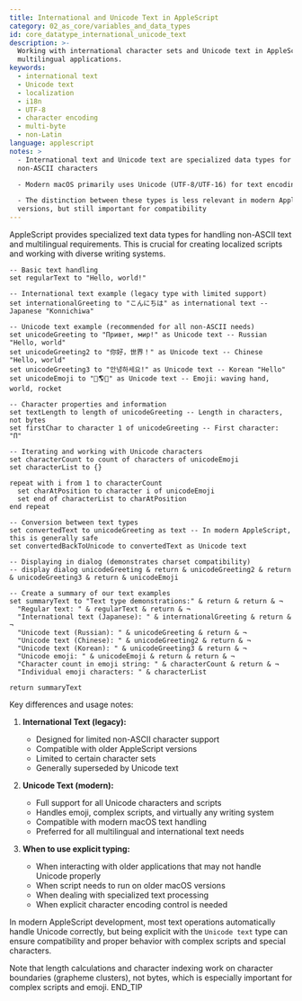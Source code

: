 ```yaml
---
title: International and Unicode Text in AppleScript
category: 02_as_core/variables_and_data_types
id: core_datatype_international_unicode_text
description: >-
  Working with international character sets and Unicode text in AppleScript for
  multilingual applications.
keywords:
  - international text
  - Unicode text
  - localization
  - i18n
  - UTF-8
  - character encoding
  - multi-byte
  - non-Latin
language: applescript
notes: >
  - International text and Unicode text are specialized data types for handling
  non-ASCII characters

  - Modern macOS primarily uses Unicode (UTF-8/UTF-16) for text encoding

  - The distinction between these types is less relevant in modern AppleScript
  versions, but still important for compatibility
---
```


AppleScript provides specialized text data types for handling non-ASCII text and multilingual requirements. This is crucial for creating localized scripts and working with diverse writing systems.

```applescript
-- Basic text handling
set regularText to "Hello, world!"

-- International text example (legacy type with limited support)
set internationalGreeting to "こんにちは" as international text -- Japanese "Konnichiwa"

-- Unicode text example (recommended for all non-ASCII needs)
set unicodeGreeting to "Привет, мир!" as Unicode text -- Russian "Hello, world"
set unicodeGreeting2 to "你好，世界！" as Unicode text -- Chinese "Hello, world"
set unicodeGreeting3 to "안녕하세요!" as Unicode text -- Korean "Hello"
set unicodeEmoji to "👋🌎🚀" as Unicode text -- Emoji: waving hand, world, rocket

-- Character properties and information
set textLength to length of unicodeGreeting -- Length in characters, not bytes
set firstChar to character 1 of unicodeGreeting -- First character: "П"

-- Iterating and working with Unicode characters
set characterCount to count of characters of unicodeEmoji
set characterList to {}

repeat with i from 1 to characterCount
  set charAtPosition to character i of unicodeEmoji
  set end of characterList to charAtPosition
end repeat

-- Conversion between text types
set convertedText to unicodeGreeting as text -- In modern AppleScript, this is generally safe
set convertedBackToUnicode to convertedText as Unicode text

-- Displaying in dialog (demonstrates charset compatibility)
-- display dialog unicodeGreeting & return & unicodeGreeting2 & return & unicodeGreeting3 & return & unicodeEmoji

-- Create a summary of our text examples
set summaryText to "Text type demonstrations:" & return & return & ¬
  "Regular text: " & regularText & return & ¬
  "International text (Japanese): " & internationalGreeting & return & ¬
  "Unicode text (Russian): " & unicodeGreeting & return & ¬
  "Unicode text (Chinese): " & unicodeGreeting2 & return & ¬
  "Unicode text (Korean): " & unicodeGreeting3 & return & ¬
  "Unicode emoji: " & unicodeEmoji & return & return & ¬
  "Character count in emoji string: " & characterCount & return & ¬
  "Individual emoji characters: " & characterList

return summaryText
```

Key differences and usage notes:

1. **International Text (legacy):**
   - Designed for limited non-ASCII character support
   - Compatible with older AppleScript versions
   - Limited to certain character sets
   - Generally superseded by Unicode text

2. **Unicode Text (modern):**
   - Full support for all Unicode characters and scripts
   - Handles emoji, complex scripts, and virtually any writing system
   - Compatible with modern macOS text handling
   - Preferred for all multilingual and international text needs

3. **When to use explicit typing:**
   - When interacting with older applications that may not handle Unicode properly
   - When script needs to run on older macOS versions
   - When dealing with specialized text processing
   - When explicit character encoding control is needed

In modern AppleScript development, most text operations automatically handle Unicode correctly, but being explicit with the `Unicode text` type can ensure compatibility and proper behavior with complex scripts and special characters.

Note that length calculations and character indexing work on character boundaries (grapheme clusters), not bytes, which is especially important for complex scripts and emoji.
END_TIP
